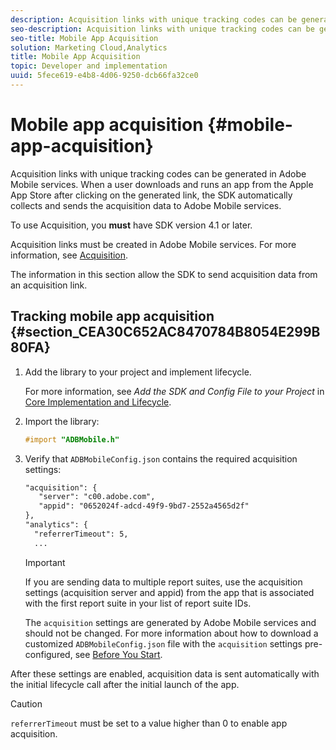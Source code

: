```yaml
---
description: Acquisition links with unique tracking codes can be generated in Adobe Mobile services. When a user downloads and runs an app from the Apple App Store after clicking on the generated link, the SDK automatically collects and sends the acquisition data to Adobe Mobile services.
seo-description: Acquisition links with unique tracking codes can be generated in Adobe Mobile services. When a user downloads and runs an app from the Apple App Store after clicking on the generated link, the SDK automatically collects and sends the acquisition data to Adobe Mobile services.
seo-title: Mobile App Acquisition
solution: Marketing Cloud,Analytics
title: Mobile App Acquisition
topic: Developer and implementation
uuid: 5fece619-e4b8-4d06-9250-dcb66fa32ce0
---
```


# Mobile app acquisition {#mobile-app-acquisition}

Acquisition links with unique tracking codes can be generated in Adobe Mobile services. When a user downloads and runs an app from the Apple App Store after clicking on the generated link, the SDK automatically collects and sends the acquisition data to Adobe Mobile services.

 To use Acquisition, you **must** have SDK version 4.1 or later.

Acquisition links must be created in Adobe Mobile services. For more information, see [Acquisition](/help/using/acquisition-main/acquisition-main.md).

The information in this section allow the SDK to send acquisition data from an acquisition link.

## Tracking mobile app acquisition {#section_CEA30C652AC8470784B8054E299B80FA}

1. Add the library to your project and implement lifecycle.

    For more information, see *Add the SDK and Config File to your Project* in [Core Implementation and Lifecycle](/help/ios/getting-started/dev-qs.md). 
1. Import the library: 

   ```objective-c
   #import "ADBMobile.h"
   ```

1. Verify that `ADBMobileConfig.json` contains the required acquisition settings: 

   ```xml
   "acquisition": { 
      "server": "c00.adobe.com", 
      "appid": "0652024f-adcd-49f9-9bd7-2552a4565d2f" 
   }, 
   "analytics": { 
     "referrerTimeout": 5, 
     ...
   ```

   >[!IMPORTANT]
   >
   >If you are sending data to multiple report suites, use the acquisition settings (acquisition server and appid) from the app that is associated with the first report suite in your list of report suite IDs.

   The `acquisition` settings are generated by Adobe Mobile services and should not be changed. For more information about how to download a customized `ADBMobileConfig.json` file with the `acquisition` settings pre-configured, see [Before You Start](/help/ios/getting-started/requirements.md).

After these settings are enabled, acquisition data is sent automatically with the initial lifecycle call after the initial launch of the app.

>[!CAUTION]
>
>`referrerTimeout` must be set to a value higher than 0 to enable app acquisition.

